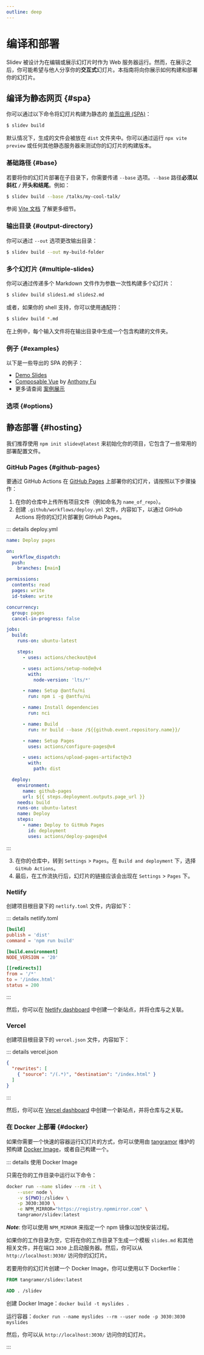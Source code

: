 ```yaml
---
outline: deep
---
```


# 编译和部署

Slidev 被设计为在编辑或展示幻灯片时作为 Web 服务器运行。然而，在展示之后，你可能希望与他人分享你的**交互式**幻灯片。本指南将向你展示如何构建和部署你的幻灯片。

## 编译为静态网页 {#spa}

你可以通过以下命令将幻灯片构建为静态的 [单页应用 (SPA)](https://developer.mozilla.org/en-US/docs/Glossary/SPA)：

```bash
$ slidev build
```

默认情况下，生成的文件会被放在 `dist` 文件夹中。你可以通过运行 `npx vite preview` 或任何其他静态服务器来测试你的幻灯片的构建版本。

### 基础路径 {#base}

若要将你的幻灯片部署在子目录下，你需要传递 `--base` 选项。`--base` 路径**必须以斜杠 `/` 开头和结尾**。例如：

```bash
$ slidev build --base /talks/my-cool-talk/
```

参阅 [Vite 文档](https://cn.vitejs.dev/guide/build.html#public-base-path) 了解更多细节。

### 输出目录 {#output-directory}

你可以通过 `--out` 选项更改输出目录：

```bash
$ slidev build --out my-build-folder
```

### 多个幻灯片 {#multiple-slides}

你可以通过传递多个 Markdown 文件作为参数一次性构建多个幻灯片：

```bash
$ slidev build slides1.md slides2.md
```

或者，如果你的 shell 支持，你可以使用通配符：

```bash
$ slidev build *.md
```

在上例中，每个输入文件将在输出目录中生成一个包含构建的文件夹。

### 例子 {#examples}

以下是一些导出的 SPA 的例子：

- [Demo Slides](https://sli.dev/demo/starter)
- [Composable Vue](https://talks.antfu.me/2021/composable-vue) by [Anthony Fu](https://github.com/antfu)
- 更多请查阅 [案例展示](../resources/showcases)

### 选项 {#options}

<LinkCard link="features/build-with-pdf" />
<LinkCard link="features/bundle-remote-assets" />

## 静态部署 {#hosting}

我们推荐使用 `npm init slidev@latest` 来初始化你的项目，它包含了一些常用的部署配置文件。

### GitHub Pages {#github-pages}

要通过 GitHub Actions 在 [GitHub Pages](https://pages.github.com/) 上部署你的幻灯片，请按照以下步骤操作：

1. 在你的仓库中上传所有项目文件（例如命名为 `name_of_repo`）。
2. 创建 `.github/workflows/deploy.yml` 文件，内容如下，以通过 GitHub Actions 将你的幻灯片部署到 GitHub Pages。

::: details deploy.yml

```yaml
name: Deploy pages

on:
  workflow_dispatch:
  push:
    branches: [main]

permissions:
  contents: read
  pages: write
  id-token: write

concurrency:
  group: pages
  cancel-in-progress: false

jobs:
  build:
    runs-on: ubuntu-latest

    steps:
      - uses: actions/checkout@v4

      - uses: actions/setup-node@v4
        with:
          node-version: 'lts/*'

      - name: Setup @antfu/ni
        run: npm i -g @antfu/ni

      - name: Install dependencies
        run: nci

      - name: Build
        run: nr build --base /${{github.event.repository.name}}/

      - name: Setup Pages
        uses: actions/configure-pages@v4

      - uses: actions/upload-pages-artifact@v3
        with:
          path: dist

  deploy:
    environment:
      name: github-pages
      url: ${{ steps.deployment.outputs.page_url }}
    needs: build
    runs-on: ubuntu-latest
    name: Deploy
    steps:
      - name: Deploy to GitHub Pages
        id: deployment
        uses: actions/deploy-pages@v4
```

:::

3. 在你的仓库中，转到 `Settings` > `Pages`。在 `Build and deployment` 下，选择 `GitHub Actions`。
4. 最后，在工作流执行后，幻灯片的链接应该会出现在 `Settings` > `Pages` 下。

### Netlify

创建项目根目录下的 `netlify.toml` 文件，内容如下：

::: details netlify.toml

```toml
[build]
publish = 'dist'
command = 'npm run build'

[build.environment]
NODE_VERSION = '20'

[[redirects]]
from = '/*'
to = '/index.html'
status = 200
```

:::

然后，你可以在 [Netlify dashboard](https://netlify.com/) 中创建一个新站点，并将仓库与之关联。

### Vercel

创建项目根目录下的 `vercel.json` 文件，内容如下：

::: details vercel.json

```json
{
  "rewrites": [
    { "source": "/(.*)", "destination": "/index.html" }
  ]
}
```

:::

然后，你可以在 [Vercel dashboard](https://vercel.com/) 中创建一个新站点，并将仓库与之关联。

### 在 Docker 上部署 {#docker}

如果你需要一个快速的容器运行幻灯片的方式，你可以使用由 [tangramor](https://github.com/tangramor) 维护的预构建 [Docker Image](https://hub.docker.com/r/tangramor/slidev)，或者自己构建一个。

::: details 使用 Docker Image

只需在你的工作目录中运行以下命令：

```bash
docker run --name slidev --rm -it \
    --user node \
    -v ${PWD}:/slidev \
    -p 3030:3030 \
    -e NPM_MIRROR="https://registry.npmmirror.com" \
    tangramor/slidev:latest
```

**_Note_**: 你可以使用 `NPM_MIRROR` 来指定一个 npm 镜像以加快安装过程。

如果你的工作目录为空，它将在你的工作目录下生成一个模板 `slides.md` 和其他相关文件，并在端口 `3030` 上启动服务器。然后，你可以从 `http://localhost:3030/` 访问你的幻灯片。

若要用你的幻灯片创建一个 Docker Image，你可以使用以下 Dockerfile：

```Dockerfile
FROM tangramor/slidev:latest

ADD . /slidev
```

创建 Docker Image：`docker build -t myslides .`

运行容器：`docker run --name myslides --rm --user node -p 3030:3030 myslides`

然后，你可以从 `http://localhost:3030/` 访问你的幻灯片。

:::
